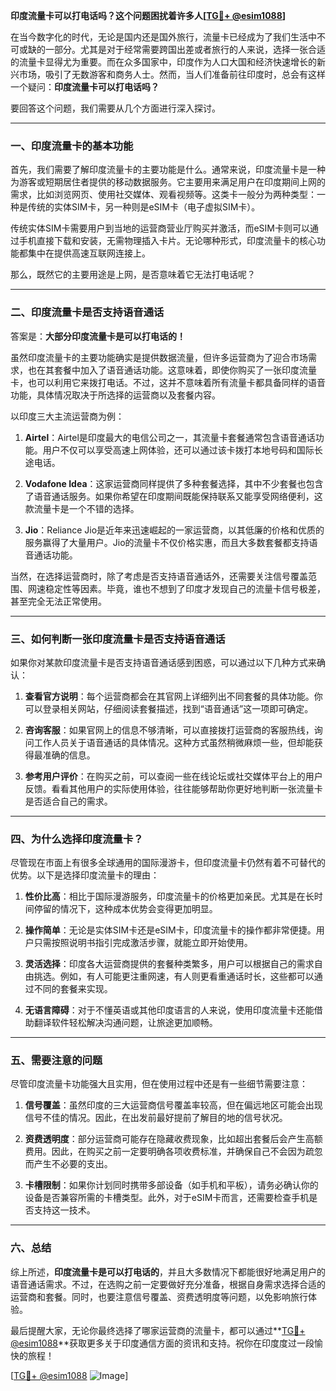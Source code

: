 **印度流量卡可以打电话吗？这个问题困扰着许多人[[TG💪+ @esim1088](https://t.me/s/esim1088)]**

在当今数字化的时代，无论是国内还是国外旅行，流量卡已经成为了我们生活中不可或缺的一部分。尤其是对于经常需要跨国出差或者旅行的人来说，选择一张合适的流量卡显得尤为重要。而在众多国家中，印度作为人口大国和经济快速增长的新兴市场，吸引了无数游客和商务人士。然而，当人们准备前往印度时，总会有这样一个疑问：**印度流量卡可以打电话吗？**

要回答这个问题，我们需要从几个方面进行深入探讨。

---

### **一、印度流量卡的基本功能**

首先，我们需要了解印度流量卡的主要功能是什么。通常来说，印度流量卡是一种为游客或短期居住者提供的移动数据服务。它主要用来满足用户在印度期间上网的需求，比如浏览网页、使用社交媒体、观看视频等。这类卡一般分为两种类型：一种是传统的实体SIM卡，另一种则是eSIM卡（电子虚拟SIM卡）。

传统实体SIM卡需要用户到当地的运营商营业厅购买并激活，而eSIM卡则可以通过手机直接下载和安装，无需物理插入卡片。无论哪种形式，印度流量卡的核心功能都集中在提供高速互联网连接上。

那么，既然它的主要用途是上网，是否意味着它无法打电话呢？

---

### **二、印度流量卡是否支持语音通话**

答案是：**大部分印度流量卡是可以打电话的！**

虽然印度流量卡的主要功能确实是提供数据流量，但许多运营商为了迎合市场需求，也在其套餐中加入了语音通话功能。这意味着，即使你购买了一张印度流量卡，也可以利用它来拨打电话。不过，这并不意味着所有流量卡都具备同样的语音功能，具体情况取决于所选择的运营商以及套餐内容。

以印度三大主流运营商为例：

1. **Airtel**：Airtel是印度最大的电信公司之一，其流量卡套餐通常包含语音通话功能。用户不仅可以享受高速上网体验，还可以通过该卡拨打本地号码和国际长途电话。
   
2. **Vodafone Idea**：这家运营商同样提供了多种套餐选择，其中不少套餐也包含了语音通话服务。如果你希望在印度期间既能保持联系又能享受网络便利，这款流量卡是一个不错的选择。

3. **Jio**：Reliance Jio是近年来迅速崛起的一家运营商，以其低廉的价格和优质的服务赢得了大量用户。Jio的流量卡不仅价格实惠，而且大多数套餐都支持语音通话功能。

当然，在选择运营商时，除了考虑是否支持语音通话外，还需要关注信号覆盖范围、网速稳定性等因素。毕竟，谁也不想到了印度才发现自己的流量卡信号极差，甚至完全无法正常使用。

---

### **三、如何判断一张印度流量卡是否支持语音通话**

如果你对某款印度流量卡是否支持语音通话感到困惑，可以通过以下几种方式来确认：

1. **查看官方说明**：每个运营商都会在其官网上详细列出不同套餐的具体功能。你可以登录相关网站，仔细阅读套餐描述，找到“语音通话”这一项即可确定。

2. **咨询客服**：如果官网上的信息不够清晰，可以直接拨打运营商的客服热线，询问工作人员关于语音通话的具体情况。这种方式虽然稍微麻烦一些，但却能获得最准确的信息。

3. **参考用户评价**：在购买之前，可以查阅一些在线论坛或社交媒体平台上的用户反馈。看看其他用户的实际使用体验，往往能够帮助你更好地判断一张流量卡是否适合自己的需求。

---

### **四、为什么选择印度流量卡？**

尽管现在市面上有很多全球通用的国际漫游卡，但印度流量卡仍然有着不可替代的优势。以下是选择印度流量卡的理由：

1. **性价比高**：相比于国际漫游服务，印度流量卡的价格更加亲民。尤其是在长时间停留的情况下，这种成本优势会变得更加明显。

2. **操作简单**：无论是实体SIM卡还是eSIM卡，印度流量卡的操作都非常便捷。用户只需按照说明书指引完成激活步骤，就能立即开始使用。

3. **灵活选择**：印度各大运营商提供的套餐种类繁多，用户可以根据自己的需求自由挑选。例如，有人可能更注重网速，有人则更看重通话时长，这些都可以通过不同的套餐来实现。

4. **无语言障碍**：对于不懂英语或其他印度语言的人来说，使用印度流量卡还能借助翻译软件轻松解决沟通问题，让旅途更加顺畅。

---

### **五、需要注意的问题**

尽管印度流量卡功能强大且实用，但在使用过程中还是有一些细节需要注意：

1. **信号覆盖**：虽然印度的三大运营商信号覆盖率较高，但在偏远地区可能会出现信号不佳的情况。因此，在出发前最好提前了解目的地的信号状况。

2. **资费透明度**：部分运营商可能存在隐藏收费现象，比如超出套餐后会产生高额费用。因此，在购买之前一定要明确各项收费标准，并确保自己不会因为疏忽而产生不必要的支出。

3. **卡槽限制**：如果你计划同时携带多部设备（如手机和平板），请务必确认你的设备是否兼容所需的卡槽类型。此外，对于eSIM卡而言，还需要检查手机是否支持这一技术。

---

### **六、总结**

综上所述，**印度流量卡是可以打电话的**，并且大多数情况下都能很好地满足用户的语音通话需求。不过，在选购之前一定要做好充分准备，根据自身需求选择合适的运营商和套餐。同时，也要注意信号覆盖、资费透明度等问题，以免影响旅行体验。

最后提醒大家，无论你最终选择了哪家运营商的流量卡，都可以通过**[TG💪+ @esim1088](https://t.me/s/esim1088)**获取更多关于印度通信方面的资讯和支持。祝你在印度度过一段愉快的旅程！

[[TG💪+ @esim1088](https://t.me/s/esim1088) ![Image](https://i.postimg.cc/4NQfJmqS/Snipaste-2025-05-13-00-14-12.png)]
